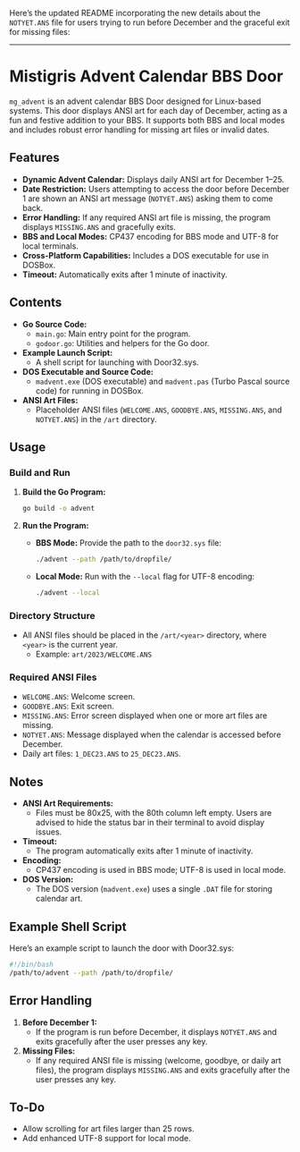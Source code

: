 Here’s the updated README incorporating the new details about the `NOTYET.ANS` file for users trying to run before December and the graceful exit for missing files:

---

# Mistigris Advent Calendar BBS Door

`mg_advent` is an advent calendar BBS Door designed for Linux-based systems. This door displays ANSI art for each day of December, acting as a fun and festive addition to your BBS. It supports both BBS and local modes and includes robust error handling for missing art files or invalid dates.

## Features
- **Dynamic Advent Calendar:** Displays daily ANSI art for December 1–25.
- **Date Restriction:** Users attempting to access the door before December 1 are shown an ANSI art message (`NOTYET.ANS`) asking them to come back.
- **Error Handling:** If any required ANSI art file is missing, the program displays `MISSING.ANS` and gracefully exits.
- **BBS and Local Modes:** CP437 encoding for BBS mode and UTF-8 for local terminals.
- **Cross-Platform Capabilities:** Includes a DOS executable for use in DOSBox.
- **Timeout:** Automatically exits after 1 minute of inactivity.

## Contents
- **Go Source Code:**
  - `main.go`: Main entry point for the program.
  - `godoor.go`: Utilities and helpers for the Go door.
- **Example Launch Script:**
  - A shell script for launching with Door32.sys.
- **DOS Executable and Source Code:**
  - `madvent.exe` (DOS executable) and `madvent.pas` (Turbo Pascal source code) for running in DOSBox.
- **ANSI Art Files:**
  - Placeholder ANSI files (`WELCOME.ANS`, `GOODBYE.ANS`, `MISSING.ANS`, and `NOTYET.ANS`) in the `/art` directory.

## Usage
### Build and Run
1. **Build the Go Program:**
   ```bash
   go build -o advent
   ```

2. **Run the Program:**
   - **BBS Mode:**
     Provide the path to the `door32.sys` file:
     ```bash
     ./advent --path /path/to/dropfile/
     ```
   - **Local Mode:**
     Run with the `--local` flag for UTF-8 encoding:
     ```bash
     ./advent --local
     ```

### Directory Structure
- All ANSI files should be placed in the `/art/<year>` directory, where `<year>` is the current year.
  - Example: `art/2023/WELCOME.ANS`

### Required ANSI Files
- `WELCOME.ANS`: Welcome screen.
- `GOODBYE.ANS`: Exit screen.
- `MISSING.ANS`: Error screen displayed when one or more art files are missing.
- `NOTYET.ANS`: Message displayed when the calendar is accessed before December.
- Daily art files: `1_DEC23.ANS` to `25_DEC23.ANS`.

## Notes
- **ANSI Art Requirements:**
  - Files must be 80x25, with the 80th column left empty. Users are advised to hide the status bar in their terminal to avoid display issues.
- **Timeout:**
  - The program automatically exits after 1 minute of inactivity.
- **Encoding:**
  - CP437 encoding is used in BBS mode; UTF-8 is used in local mode.
- **DOS Version:**
  - The DOS version (`madvent.exe`) uses a single `.DAT` file for storing calendar art.

## Example Shell Script
Here’s an example script to launch the door with Door32.sys:
```bash
#!/bin/bash
/path/to/advent --path /path/to/dropfile/
```

## Error Handling
1. **Before December 1:**
   - If the program is run before December, it displays `NOTYET.ANS` and exits gracefully after the user presses any key.
2. **Missing Files:**
   - If any required ANSI file is missing (welcome, goodbye, or daily art files), the program displays `MISSING.ANS` and exits gracefully after the user presses any key.

## To-Do
- Allow scrolling for art files larger than 25 rows.
- Add enhanced UTF-8 support for local mode.